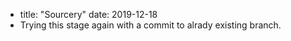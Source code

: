 - title: "Sourcery"
date: 2019-12-18
- Trying this stage again with a commit to alrady existing branch.
